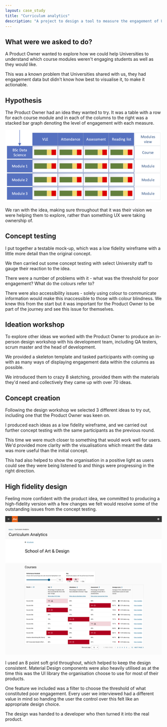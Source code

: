 ```yaml
---
layout: case_study
title: "Curriculum analytics"
description: "A project to design a tool to measure the engagement of University course modules."
---
```

## What were we asked to do?

A Product Owner wanted to explore how we could help Universities to understand which course modules weren't engaging students as well as they would like.

This was a known problem that Universities shared with us, they had engagement data but didn't know how best to visualise it, to make it actionable. 

## Hypothesis

The Product Owner had an idea they wanted to try. It was a table with a row for each course module and in each of the columns to the right was a stacked bar graph denoting the level of engagement with each measure.

![The Product Owner's drawing of their idea](/assets/images/curriculum-analytics-po-idea-design.png)

We ran with the idea, making sure throughout that it was their vision we were helping them to explore, rather than something UX were taking ownership of.

## Concept testing 

I put together a testable mock-up, which was a low fidelity wireframe with a little more detail than the original concept.

We then carried out some concept testing with select University staff to gauge their reaction to the idea.

There were a number of problems with it - what was the threshold for poor engagement? What do the colours refer to?

There were also accessibility issues - solely using colour to communicate information would make this inaccessible to those with colour blindness. We knew this from the start but it was important for the Product Owner to be part of the journey and see this issue for themselves.

## Ideation workshop

To explore other ideas we worked with the Product Owner to produce an in-person design workshop with his development team, including QA testers, scrum master and the head of development.

We provided a skeleton template and tasked participants with coming up with as many ways of displaying engagement data within the columns as possible.

We introduced them to crazy 8 sketching, provided them with the materials they'd need and collectively they came up with over 70 ideas.

## Concept creation

Following the design workshop we selected 3 different ideas to try out, including one that the Product Owner was keen on.

I produced each ideas as a low fidelity wireframe, and we carried out further concept testing with the same participants as the previous round.

This time we were much closer to something that would work well for users. We'd provided more clarity with the visualisations which meant the data was more useful than the initial concept.

This had also helped to show the organisation in a positive light as users could see they were being listened to and things were progressing in the right direction.

## High fidelity design

Feeling more confident with the product idea, we committed to producing a high-fidelity version with a few changes we felt would resolve some of the outstanding issues from the concept testing.

![Curriculum Analytics high fidelity design](/assets/images/curriculum-analytics-high-fidelity-design.png)

I used an 8 point soft grid throughout, which helped to keep the design consistent. Material Design components were also heavily utilised as at the time this was the UI library the organisation choose to use for most of their products.

One feature we included was a filter to choose the threshold of what constituted poor engagement. Every user we interviewed had a different value in mind so handing the user the control over this felt like an appropriate design choice.

The design was handed to a developer who then turned it into the real product.